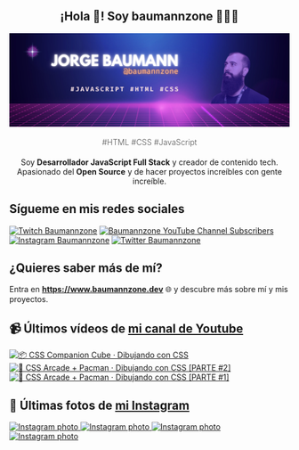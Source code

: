 <p align="center">
   <h2 align="center">¡Hola 👋! Soy baumannzone 👨🏻‍💻</h2>
   <img align="center" src="img/header.png" />
   <h4 align="center" style="font-weight: 300; color: #555;">#HTML #CSS #JavaScript</h4>
</p>

<p align="center" style="margin-bottom: 20px">Soy <strong>Desarrollador JavaScript Full Stack</strong> y creador de contenido tech.
<br/>
Apasionado del <strong>Open Source</strong> y de hacer proyectos increíbles con gente increíble.
</p>

## Sígueme en mis redes sociales

[![Twitch Baumannzone](https://img.shields.io/twitch/status/baumannzone?style=social)](https://twitch.tv/baumannzone)
[![Baumannzone YouTube Channel Subscribers](https://img.shields.io/youtube/channel/subscribers/UCTTj5ztXnGeDRPFVsBp7VMA?style=social)](https://youtube.com/rambitojs)
[![Instagram Baumannzone](https://img.shields.io/badge/Baumannzone--_.svg?label=Instagram&style=social&logo=instagram)](https://instagram.com/baumannzone)
[![Twitter Baumannzone](https://img.shields.io/twitter/follow/Baumannzone?label=Twitter&style=social)](https://twitter.com/baumannzone)

## ¿Quieres saber más de mí?

Entra en **https://www.baumannzone.dev** 🌐 y descubre más sobre mí y mis proyectos.

## 📹 Últimos vídeos de [mi canal de Youtube](https://youtube.com/rambitojs?sub_confirmation=1)


<a href='https://youtu.be/W6xwoSJahA0' target='_blank'>
  <img width='30%' src='https://img.youtube.com/vi/W6xwoSJahA0/mqdefault.jpg' alt='📦 CSS Companion Cube · Dibujando con CSS' />
</a>
<a href='https://youtu.be/9C3NXVXewH8' target='_blank'>
  <img width='30%' src='https://img.youtube.com/vi/9C3NXVXewH8/mqdefault.jpg' alt='👾 CSS Arcade + Pacman · Dibujando con CSS [PARTE #2]' />
</a>
<a href='https://youtu.be/2ahqLdgkSxA' target='_blank'>
  <img width='30%' src='https://img.youtube.com/vi/2ahqLdgkSxA/mqdefault.jpg' alt='👾 CSS Arcade + Pacman · Dibujando con CSS [PARTE #1]' />
</a>

## 📸 Últimas fotos de [mi Instagram](https://instagram.com/baumannzone)


<a href='https://instagram.com/p/C1jjTtbABRM' target='_blank'>
  <img width='20%' src='https://scontent-waw1-1.cdninstagram.com/v/t51.2885-15/414715710_185082844688861_7487134452635550356_n.jpg?stp=dst-jpg_e35_s1080x1080&_nc_ht=scontent-waw1-1.cdninstagram.com&_nc_cat=105&_nc_ohc=Asa4RjPhQDUAX8ayqNn&edm=APU89FABAAAA&ccb=7-5&ig_cache_key=MzI3MDYxMzA0MDQ3MDQzMDc5Ng%3D%3D.2-ccb7-5&oh=00_AfCNMPie2aTc6iHFBbJSZ5ig3g5CU5pWqLeYYPVStqapWQ&oe=65A28D43&_nc_sid=bc0c2c' alt='Instagram photo' />
</a>
<a href='https://instagram.com/p/C1iU-4xt_kJ' target='_blank'>
  <img width='20%' src='https://scontent-waw1-1.cdninstagram.com/v/t51.2885-15/414239760_1120870722611082_8113837178925144361_n.jpg?stp=dst-jpg_e35_s1080x1080&_nc_ht=scontent-waw1-1.cdninstagram.com&_nc_cat=106&_nc_ohc=L8dahLW9M48AX-IpNE3&edm=APU89FABAAAA&ccb=7-5&ig_cache_key=MzI3MDI2ODU2MTkyNTg2MzY4OQ%3D%3D.2-ccb7-5&oh=00_AfBef3CrF8Vw03wgrk6WwFyz6aGi5Fd3VwXLv-J3RQ3zSA&oe=65A160D3&_nc_sid=bc0c2c' alt='Instagram photo' />
</a>
<a href='https://instagram.com/p/C1iL45JNVJM' target='_blank'>
  <img width='20%' src='https://scontent-waw1-1.cdninstagram.com/v/t51.2885-15/414694151_1767390120388894_8710526304471157327_n.jpg?stp=dst-jpg_e35_s1080x1080&_nc_ht=scontent-waw1-1.cdninstagram.com&_nc_cat=110&_nc_ohc=h13A5kC6scoAX-9kSa6&edm=APU89FABAAAA&ccb=7-5&ig_cache_key=MzI3MDIyODU2NzU4NDQ5NDE1Ng%3D%3D.2-ccb7-5&oh=00_AfCbbypCBtyLmxlLgdxsHmFfTmrIiTu2PNxoZQFwrjkGDA&oe=65A2045E&_nc_sid=bc0c2c' alt='Instagram photo' />
</a>
<a href='https://instagram.com/p/C1hm7atNDg2' target='_blank'>
  <img width='20%' src='https://scontent-waw1-1.cdninstagram.com/v/t51.2885-15/414485625_1110098270034988_6182066770767516107_n.jpg?stp=dst-jpg_e35_s1080x1080&_nc_ht=scontent-waw1-1.cdninstagram.com&_nc_cat=104&_nc_ohc=wYds1Wbb810AX8F38bE&edm=APU89FABAAAA&ccb=7-5&ig_cache_key=MzI3MDA2NjAxMzMzOTkyNDUzNA%3D%3D.2-ccb7-5&oh=00_AfA7v1VgA3e-g8ovru7uLnt2rYWvw5n3-RC6yJlRm51FzQ&oe=65A1F35C&_nc_sid=bc0c2c' alt='Instagram photo' />
</a>
